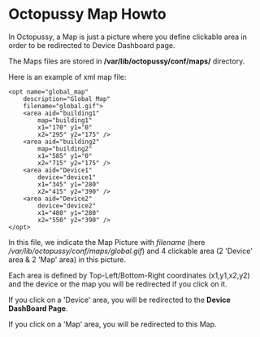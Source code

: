 # Octopussy Map Howto

In Octopussy, a Map is just a picture where you define clickable area in order to be redirected to Device Dashboard page.

The Maps files are stored in **/var/lib/octopussy/conf/maps/** directory.


Here is an example of xml map file:

	<opt name="global_map"
		description="Global Map"
     	filename="global.gif">
		<area aid="building1"
			map="building1"
			x1="170" y1="0"
			x2="295" y2="175" />
		<area aid="building2"
        	map="building2"
        	x1="585" y1="0"
        	x2="715" y2="175" />
		<area aid="Device1"
        	device="device1"
        	x1="345" y1="280"
        	x2="415" y2="390" />
		<area aid="Device2"
        	device="device2"
        	x1="480" y1="280"
        	x2="550" y2="390" />
	</opt>

In this file, we indicate the Map Picture with *filename* (here */var/lib/octopussy/conf/maps/global.gif*) and 4 clickable area (2 'Device' area & 2 'Map' area) in this picture.

Each area is defined by Top-Left/Bottom-Right coordinates (x1,y1,x2,y2) and the device or the map you will be redirected if you click on it.

If you click on a 'Device' area, you will be redirected to the **Device DashBoard Page**.

If you click on a 'Map' area, you will be redirected to this Map.
